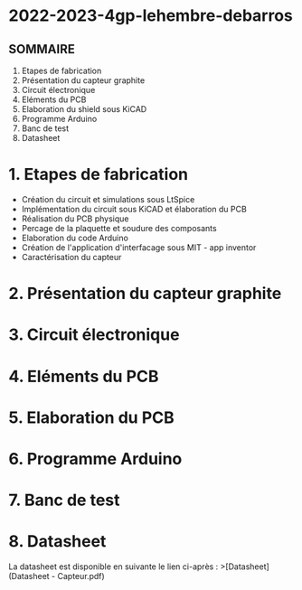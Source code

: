 # 2022-2023-4gp-lehembre-debarros

## SOMMAIRE 

1. Etapes de fabrication
2. Présentation du capteur graphite 
3. Circuit électronique
4. Eléments du PCB 
5. Elaboration du shield sous KiCAD
6. Programme Arduino
7. Banc de test
8. Datasheet 

# 1. Etapes de fabrication

- Création du circuit et simulations sous LtSpice
- Implémentation du circuit sous KiCAD et élaboration du PCB 
- Réalisation du PCB physique 
- Percage de la plaquette et soudure des composants 
- Elaboration du code Arduino
- Création de l'application d'interfacage sous MIT - app inventor
- Caractérisation du capteur

# 2. Présentation du capteur graphite 


# 3. Circuit électronique 


# 4. Eléments du PCB 


# 5. Elaboration du PCB


# 6. Programme Arduino


# 7. Banc de test


# 8. Datasheet

La datasheet est disponible en suivante le lien ci-après : >[Datasheet](Datasheet - Capteur.pdf)




